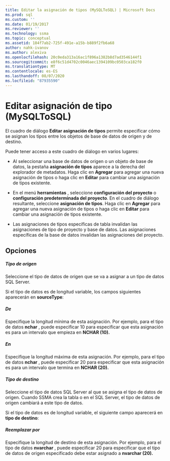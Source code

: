 ```yaml
---
title: Editar la asignación de tipos (MySQLToSQL) | Microsoft Docs
ms.prod: sql
ms.custom: ''
ms.date: 01/19/2017
ms.reviewer: ''
ms.technology: ssma
ms.topic: conceptual
ms.assetid: 184f7ab2-725f-491e-a15b-b889f2fb6a68
author: nahk-ivanov
ms.author: alexiva
ms.openlocfilehash: 20c0eda313a16ac1f896a1382b8d7ad3546144f1
ms.sourcegitcommit: e8f6c51d4702c0046aec1394109bc0503ca182f0
ms.translationtype: MT
ms.contentlocale: es-ES
ms.lasthandoff: 08/07/2020
ms.locfileid: "87935590"
---
```

# <a name="edit-type-mapping-mysqltosql"></a>Editar asignación de tipo (MySQLToSQL)
El cuadro de diálogo **Editar asignación de tipos** permite especificar cómo se asignan los tipos entre los objetos de base de datos de origen y de destino.  
  
Puede tener acceso a este cuadro de diálogo en varios lugares:  
  
-   Al seleccionar una base de datos de origen o un objeto de base de datos, la pestaña **asignación de tipos** aparece a la derecha del explorador de metadatos. Haga clic en **Agregar** para agregar una nueva asignación de tipos o haga clic en **Editar** para cambiar una asignación de tipos existente.  
  
-   En el menú **herramientas** , seleccione **configuración del proyecto** o **configuración predeterminada del proyecto**. En el cuadro de diálogo resultante, seleccione **asignación de tipos**. Haga clic en **Agregar** para agregar una nueva asignación de tipos o haga clic en **Editar** para cambiar una asignación de tipos existente.  
  
-   Las asignaciones de tipos específicas de tabla invalidan las asignaciones de tipo de proyecto y base de datos. Las asignaciones específicas de la base de datos invalidan las asignaciones del proyecto.  
  
## <a name="options"></a>Opciones  
  
##### <a name="source-type"></a>Tipo de origen  
Seleccione el tipo de datos de origen que se va a asignar a un tipo de datos SQL Server.  
  
Si el tipo de datos es de longitud variable, los campos siguientes aparecerán en **sourceType**:  
  
##### <a name="from"></a>De  
Especifique la longitud mínima de esta asignación. Por ejemplo, para el tipo de datos **nchar** , puede especificar 10 para especificar que esta asignación es para un intervalo que empieza en **NCHAR (10).**  
  
##### <a name="to"></a>En  
Especifique la longitud máxima de esta asignación. Por ejemplo, para el tipo de datos **nchar** , puede especificar 20 para especificar que esta asignación es para un intervalo que termina en **NCHAR (20).**  
  
##### <a name="target-type"></a>Tipo de destino  
Seleccione el tipo de datos SQL Server al que se asigna el tipo de datos de origen. Cuando SSMA crea la tabla o en el SQL Server, el tipo de datos de origen cambiará a este tipo de datos.  
  
Si el tipo de datos es de longitud variable, el siguiente campo aparecerá en **tipo de destino**:  
  
##### <a name="replace-with"></a>Reemplazar por  
Especifique la longitud de destino de esta asignación. Por ejemplo, para el tipo de datos **nvarchar** , puede especificar 20 para especificar que el tipo de datos de origen especificado debe estar asignado a **nvarchar (20).**  
  
